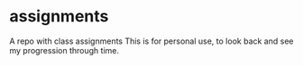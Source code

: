 # assignments
A repo with class assignments
This is for personal use, to look back and see my progression through time.
